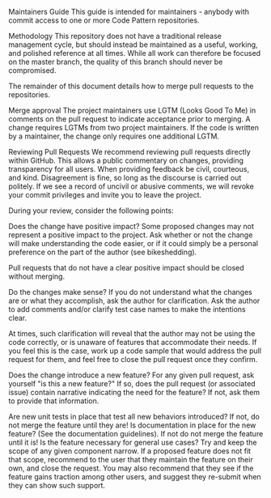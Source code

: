 Maintainers Guide
This guide is intended for maintainers - anybody with commit access to one or more Code Pattern repositories.

Methodology
This repository does not have a traditional release management cycle, but should instead be maintained as a useful, working, and polished reference at all times. While all work can therefore be focused on the master branch, the quality of this branch should never be compromised.

The remainder of this document details how to merge pull requests to the repositories.

Merge approval
The project maintainers use LGTM (Looks Good To Me) in comments on the pull request to indicate acceptance prior to merging. A change requires LGTMs from two project maintainers. If the code is written by a maintainer, the change only requires one additional LGTM.

Reviewing Pull Requests
We recommend reviewing pull requests directly within GitHub. This allows a public commentary on changes, providing transparency for all users. When providing feedback be civil, courteous, and kind. Disagreement is fine, so long as the discourse is carried out politely. If we see a record of uncivil or abusive comments, we will revoke your commit privileges and invite you to leave the project.

During your review, consider the following points:

Does the change have positive impact?
Some proposed changes may not represent a positive impact to the project. Ask whether or not the change will make understanding the code easier, or if it could simply be a personal preference on the part of the author (see bikeshedding).

Pull requests that do not have a clear positive impact should be closed without merging.

Do the changes make sense?
If you do not understand what the changes are or what they accomplish, ask the author for clarification. Ask the author to add comments and/or clarify test case names to make the intentions clear.

At times, such clarification will reveal that the author may not be using the code correctly, or is unaware of features that accommodate their needs. If you feel this is the case, work up a code sample that would address the pull request for them, and feel free to close the pull request once they confirm.

Does the change introduce a new feature?
For any given pull request, ask yourself "is this a new feature?" If so, does the pull request (or associated issue) contain narrative indicating the need for the feature? If not, ask them to provide that information.

Are new unit tests in place that test all new behaviors introduced? If not, do not merge the feature until they are! Is documentation in place for the new feature? (See the documentation guidelines). If not do not merge the feature until it is! Is the feature necessary for general use cases? Try and keep the scope of any given component narrow. If a proposed feature does not fit that scope, recommend to the user that they maintain the feature on their own, and close the request. You may also recommend that they see if the feature gains traction among other users, and suggest they re-submit when they can show such support.